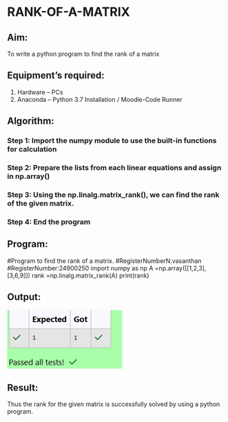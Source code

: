 # RANK-OF-A-MATRIX
## Aim:
To write a python program to find the rank of a matrix
## Equipment’s required:
1. 	Hardware – PCs
2. 	Anaconda – Python 3.7 Installation / Moodle-Code Runner
## Algorithm:
### Step 1: Import the numpy module to use the built-in functions for calculation 
### Step 2: Prepare the lists from each linear equations and assign in np.array()
### Step 3: Using the np.linalg.matrix_rank(), we can find the rank of the given matrix.
### Step 4: End the program
## Program:
#Program to find the rank of a matrix.
#RegisterNumberN.vasanthan
#RegisterNumber:24900250
import numpy as np
A =np.array([[1,2,3],[3,6,9]])
rank =np.linalg.matrix_rank(A)
print(rank)
## Output:
![alt text](image.png)
## Result:
Thus the rank for the given matrix is successfully solved by  using a python program.

